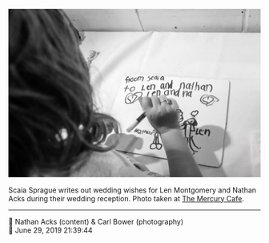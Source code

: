 ![Scaia Sprague writes out wedding wishes for Len Montgomery and Nathan Acks](assets/341405d483f01c8af530a4583c57a770.webp)

Scaia Sprague writes out wedding wishes for Len Montgomery and Nathan Acks during their wedding reception. Photo taken at [The Mercury Cafe](http://mercurycafe.com/).

- - - -

<span aria-hidden="true">👥</span> Nathan Acks (content) & Carl Bower (photography)  
<span aria-hidden="true">📅</span> June 29, 2019 21:39:44
